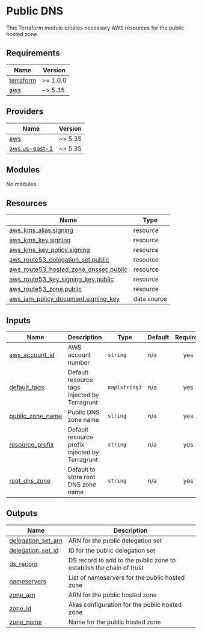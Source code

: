 # Public DNS

This Terraform module creates necessary AWS resources for the public hosted zone.

## Requirements

| Name | Version |
|------|---------|
| <a name="requirement_terraform"></a> [terraform](#requirement\_terraform) | >= 1.0.0 |
| <a name="requirement_aws"></a> [aws](#requirement\_aws) | ~> 5.35 |

## Providers

| Name | Version |
|------|---------|
| <a name="provider_aws"></a> [aws](#provider\_aws) | ~> 5.35 |
| <a name="provider_aws.us-east-1"></a> [aws.us-east-1](#provider\_aws.us-east-1) | ~> 5.35 |

## Modules

No modules.

## Resources

| Name | Type |
|------|------|
| [aws_kms_alias.signing](https://registry.terraform.io/providers/hashicorp/aws/latest/docs/resources/kms_alias) | resource |
| [aws_kms_key.signing](https://registry.terraform.io/providers/hashicorp/aws/latest/docs/resources/kms_key) | resource |
| [aws_kms_key_policy.signing](https://registry.terraform.io/providers/hashicorp/aws/latest/docs/resources/kms_key_policy) | resource |
| [aws_route53_delegation_set.public](https://registry.terraform.io/providers/hashicorp/aws/latest/docs/resources/route53_delegation_set) | resource |
| [aws_route53_hosted_zone_dnssec.public](https://registry.terraform.io/providers/hashicorp/aws/latest/docs/resources/route53_hosted_zone_dnssec) | resource |
| [aws_route53_key_signing_key.public](https://registry.terraform.io/providers/hashicorp/aws/latest/docs/resources/route53_key_signing_key) | resource |
| [aws_route53_zone.public](https://registry.terraform.io/providers/hashicorp/aws/latest/docs/resources/route53_zone) | resource |
| [aws_iam_policy_document.signing_key](https://registry.terraform.io/providers/hashicorp/aws/latest/docs/data-sources/iam_policy_document) | data source |

## Inputs

| Name | Description | Type | Default | Required |
|------|-------------|------|---------|:--------:|
| <a name="input_aws_account_id"></a> [aws\_account\_id](#input\_aws\_account\_id) | AWS account number | `string` | n/a | yes |
| <a name="input_default_tags"></a> [default\_tags](#input\_default\_tags) | Default resource tags injected by Terragrunt | `map(string)` | n/a | yes |
| <a name="input_public_zone_name"></a> [public\_zone\_name](#input\_public\_zone\_name) | Public DNS zone name | `string` | n/a | yes |
| <a name="input_resource_prefix"></a> [resource\_prefix](#input\_resource\_prefix) | Default resource prefix injected by Terragrunt | `string` | n/a | yes |
| <a name="input_root_dns_zone"></a> [root\_dns\_zone](#input\_root\_dns\_zone) | Default to store root DNS zone name | `string` | n/a | yes |

## Outputs

| Name | Description |
|------|-------------|
| <a name="output_delegation_set_arn"></a> [delegation\_set\_arn](#output\_delegation\_set\_arn) | ARN for the public delegation set |
| <a name="output_delegation_set_id"></a> [delegation\_set\_id](#output\_delegation\_set\_id) | ID for the public delegation set |
| <a name="output_ds_record"></a> [ds\_record](#output\_ds\_record) | DS record to add to the public zone to establish the chain of trust |
| <a name="output_nameservers"></a> [nameservers](#output\_nameservers) | List of nameservers for the public hosted zone |
| <a name="output_zone_arn"></a> [zone\_arn](#output\_zone\_arn) | ARN for the public hosted zone |
| <a name="output_zone_id"></a> [zone\_id](#output\_zone\_id) | Alias configuration for the public hosted zone |
| <a name="output_zone_name"></a> [zone\_name](#output\_zone\_name) | Name for the public hosted zone |